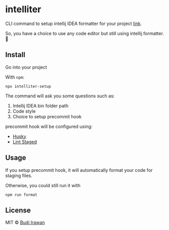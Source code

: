# intelliter

CLI command to setup intellij IDEA formatter for your project [link](https://www.jetbrains.com/help/idea/command-line-formatter.html).

So, you have a choice to use any code editor but still using intellij formatter. 😬

## Install

Go into your project

With `npm`:

```shellsession
npx intelliter-setup
```

The command will ask you some questions such as:

1. Intellij IDEA bin folder path
2. Code style
3. Choice to setup precommit hook

precommit hook will be configured using:

- [Husky](https://github.com/typicode/husky)
- [Lint Staged](https://github.com/okonet/lint-staged)

## Usage

If you setup precommit hook, it will automatically format your code for staging files.

Otherwise, you could still run it with

```shellsession
npm run format
```

## License

MIT © [Budi Irawan](https://budiirawan.com)
